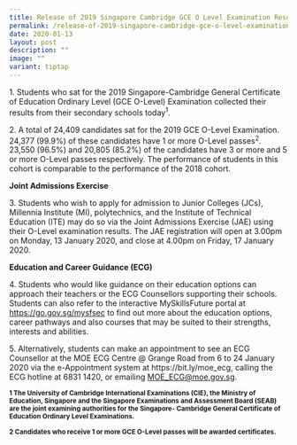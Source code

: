 ```yaml
---
title: Release of 2019 Singapore Cambridge GCE O Level Examination Results
permalink: /release-of-2019-singapore-cambridge-gce-o-level-examination-results/
date: 2020-01-13
layout: post
description: ""
image: ""
variant: tiptap
---
```

<p>1. Students who sat for the 2019 Singapore-Cambridge General Certificate
of Education Ordinary Level (GCE O-Level) Examination collected their results
from their secondary schools today<sup>1</sup>.</p>
<p>2. A total of 24,409 candidates sat for the 2019 GCE O-Level Examination.
24,377 (99.9%) of these candidates have 1 or more O-Level passes<sup>2</sup>.
23,550 (96.5%) and 20,805 (85.2%) of the candidates have 3 or more and
5 or more O-Level passes respectively. The performance of students in this
cohort is comparable to the performance of the 2018 cohort.</p>
<p><strong>Joint Admissions Exercise</strong>
</p>
<p>3. Students who wish to apply for admission to Junior Colleges (JCs),
Millennia Institute (MI), polytechnics, and the Institute of Technical
Education (ITE) may do so via the Joint Admissions Exercise (JAE) using
their O-Level examination results. The JAE registration will open at 3.00pm
on Monday, 13 January 2020, and close at 4.00pm on Friday, 17 January 2020.</p>
<p><strong>Education and Career Guidance (ECG)</strong>
</p>
<p>4. Students who would like guidance on their education options can approach
their teachers or the ECG Counsellors supporting their schools. Students
can also refer to the interactive MySkillsFuture portal at <a href="https://go.gov.sg/mysfsec" rel="noopener noreferrer nofollow" target="_blank">https://go.gov.sg/mysfsec</a> to
find out more about the education options, career pathways and also courses
that may be suited to their strengths, interests and abilities.</p>
<p>5. Alternatively, students can make an appointment to see an ECG Counsellor
at the MOE ECG Centre @ Grange Road from 6 to 24 January 2020 via the e-Appointment
system at https://bit.ly/moe_ecg, calling the ECG hotline at 6831 1420,
or emailing <a href="mailto:MOE_ECG@moe.gov.sg" rel="noopener noreferrer nofollow" target="_blank">MOE_ECG@moe.gov.sg</a>.</p>
<p><strong><sub>1 The University of Cambridge International Examinations (CIE), the Ministry of Education, Singapore and the Singapore Examinations and Assessment Board (SEAB) are the joint examining authorities for the Singapore- Cambridge General Certificate of Education Ordinary Level Examinations.</sub></strong>
</p>
<p><strong><sub>2 Candidates who receive 1 or more GCE O-Level passes will be awarded certificates.</sub></strong>
</p>
<p></p>